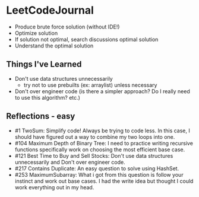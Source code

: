# LeetCodeJournal
 - Produce brute force solution (without IDE!)
 - Optimize solution
 - If solution not optimal, search discussions optimal solution
 - Understand the optimal solution 

## Things I've Learned
 - Don't use data structures unnecessarily
   - try not to use prebuilts (ex: arraylist) unless necessary
 - Don't over engineer code (is there a simpler approach? Do I really need to use this algorithm? etc.)

## Reflections - easy
 - #1 TwoSum: Simplify code! Always be trying to code less. In this case, I should have figured out a way to combine my two loops into one. 
 - #104 Maximum Depth of Binary Tree: I need to practice writing recursive functions specifically work on choosing the most efficient base case. 
 - #121 Best Time to Buy and Sell Stocks: Don't use data structures unnecessarily and Don't over engineer code.
 - #217 Contains Duplicate: An easy question to solve using HashSet. 
 - #253 MaximumSubarray: What i got from this question is follow your instinct and work out base cases. I had the write idea but thought I could work everything out in my head. 
